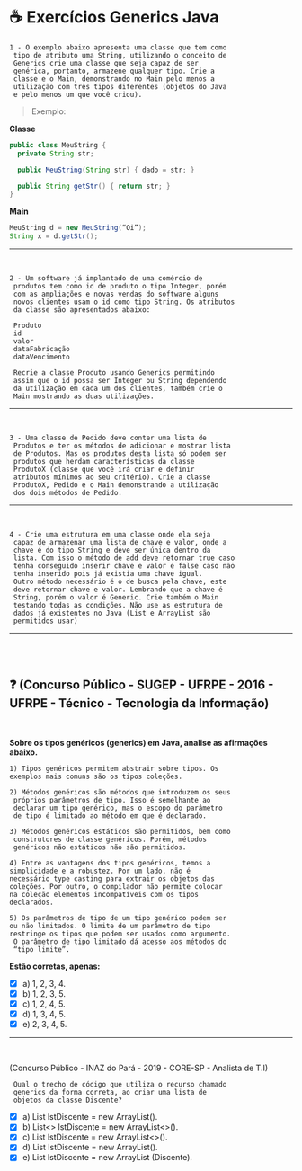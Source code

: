 # ☕ Exercícios Generics Java

    1 - O exemplo abaixo apresenta uma classe que tem como
     tipo de atributo uma String, utilizando o conceito de
     Generics crie uma classe que seja capaz de ser 
     genérica, portanto, armazene qualquer tipo. Crie a 
     classe e o Main, demonstrando no Main pelo menos a 
     utilização com três tipos diferentes (objetos do Java 
     e pelo menos um que você criou).
>Exemplo:

**Classe**

~~~JAVA
public class MeuString {
  private String str;

  public MeuString(String str) { dado = str; }

  public String getStr() { return str; }
}
~~~
**Main**
~~~java
MeuString d = new MeuString(“Oi”);
String x = d.getStr();
~~~

___
<br>

    2 - Um software já implantado de uma comércio de 
     produtos tem como id de produto o tipo Integer, porém 
     com as ampliações e novas vendas do software alguns 
     novos clientes usam o id como tipo String. Os atributos
     da classe são apresentados abaixo:

     Produto
     id
     valor
     dataFabricação
     dataVencimento

     Recrie a classe Produto usando Generics permitindo 
     assim que o id possa ser Integer ou String dependendo
     da utilização em cada um dos clientes, também crie o 
     Main mostrando as duas utilizações.


____
<br>

    3 - Uma classe de Pedido deve conter uma lista de 
     Produtos e ter os métodos de adicionar e mostrar lista
     de Produtos. Mas os produtos desta lista só podem ser
     produtos que herdam características da classe 
     ProdutoX (classe que você irá criar e definir 
     atributos mínimos ao seu critério). Crie a classe 
     ProdutoX, Pedido e o Main demonstrando a utilização 
     dos dois métodos de Pedido.
    
____
<br>

    4 - Crie uma estrutura em uma classe onde ela seja 
     capaz de armazenar uma lista de chave e valor, onde a 
     chave é do tipo String e deve ser única dentro da 
     lista. Com isso o método de add deve retornar true caso 
     tenha conseguido inserir chave e valor e false caso não
     tenha inserido pois já existia uma chave igual. 
     Outro método necessário é o de busca pela chave, este 
     deve retornar chave e valor. Lembrando que a chave é 
     String, porém o valor é Generic. Crie também o Main 
     testando todas as condições. Não use as estrutura de 
     dados já existentes no Java (List e ArrayList são 
     permitidos usar)
____
<br>
<br>

## ❓ (Concurso Público - SUGEP - UFRPE - 2016 - UFRPE - Técnico - Tecnologia da Informação)

<br>

 **Sobre os tipos genéricos (generics) em Java, analise as afirmações abaixo.**

    1) Tipos genéricos permitem abstrair sobre tipos. Os 
    exemplos mais comuns são os tipos coleções.

    2) Métodos genéricos são métodos que introduzem os seus
     próprios parâmetros de tipo. Isso é semelhante ao 
     declarar um tipo genérico, mas o escopo do parâmetro 
     de tipo é limitado ao método em que é declarado.

    3) Métodos genéricos estáticos são permitidos, bem como 
     construtores de classe genéricos. Porém, métodos 
     genéricos não estáticos não são permitidos.

    4) Entre as vantagens dos tipos genéricos, temos a 
    simplicidade e a robustez. Por um lado, não é 
    necessário type casting para extrair os objetos das 
    coleções. Por outro, o compilador não permite colocar 
    na coleção elementos incompatíveis com os tipos 
    declarados.

    5) Os parâmetros de tipo de um tipo genérico podem ser 
    ou não limitados. O limite de um parâmetro de tipo 
    restringe os tipos que podem ser usados como argumento.
     O parâmetro de tipo limitado dá acesso aos métodos do 
     “tipo limite”.

     
**Estão corretas, apenas:**
   
- [x] a) 1, 2, 3, 4. 
- [x] b) 1, 2, 3, 5.                    
- [x] c) 1, 2, 4, 5.                                
- [x] d) 1, 3, 4, 5.  
- [x] e) 2, 3, 4, 5.

____
<br>

(Concurso Público - INAZ do Pará - 2019 - CORE-SP - Analista de T.I)

     Qual o trecho de código que utiliza o recurso chamado
     generics da forma correta, ao criar uma lista de 
     objetos da classe Discente?

- [x] a) List<Discente> lstDiscente = new ArrayList().
- [x] b) List<> lstDiscente = new ArrayList<>().
- [x] c) List<Discente> lstDiscente = new ArrayList<>().
- [x] d) List lstDiscente = new ArrayList<Discente>().
- [x] e) List<Discente> lstDiscente = new ArrayList (Discente).